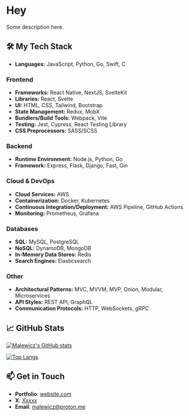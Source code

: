 # Hey

Some description here.

## 🛠️ My Tech Stack

- **Languages:** JavaScript, Python, Go, Swift, C

### Frontend

- **Frameworks:** React Native, NextJS, SvelteKit
- **Libraries:** React, Svelte
- **UI:** HTML, CSS, Tailwind, Bootstrap
- **State Management:** Redux, MobX
- **Bundlers/Build Tools:** Webpack, Vite
- **Testing:** Jest, Cypress, React Testing Library
- **CSS Preprocessors:** SASS/SCSS

### Backend

- **Runtime Environment:** Node.js, Python, Go
- **Framework:** Express, Flask, Django, Fast, Gin

### Cloud & DevOps

- **Cloud Services:** AWS
- **Containerization:** Docker, Kubernetes
- **Continuous Integration/Deployment:** AWS Pipeline, GitHub Actions
- **Monitoring:** Prometheus, Grafana

### Databases

- **SQL:** MySQL, PostgreSQL
- **NoSQL:** DynamoDB, MongoDB
- **In-Memory Data Stores:** Redis
- **Search Engines:** Elasticsearch

### Other

- **Architectural Patterns:** MVC, MVVM, MVP, Onion, Modular, Microservices
- **API Styles:** REST API, GraphQL
- **Communication Protocols:** HTTP, WebSockets, gRPC


## 📈 GitHub Stats

[![Malewicz's GitHub stats](https://github-readme-stats.vercel.app/api?username=malewicz1337&show_icons=true&theme=dark)](https://github.com/malewicz1337/github-readme-stats)

[![Top Langs](https://github-readme-stats.vercel.app/api/top-langs/?username=malewicz1337&show_icons=true&theme=dark)](https://github.com/malewicz1337/github-readme-stats)

## 📫 Get in Touch

- **Portfolio**: [website.com](https://google.com)
- **X**: [Xxxxx](https://twitter.com/ThePrimeagen)
- **Email**: [malewicz@proton.me](mailto:daniil.malewicz@proton.me)


<!---
malewicz1337/malewicz1337 is a ✨ special ✨ repository because its `README.md` (this file) appears on your GitHub profile.
You can click the Preview link to take a look at your changes.
--->
